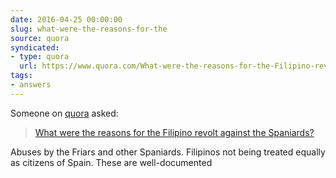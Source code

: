 ```yaml
---
date: 2016-04-25 00:00:00
slug: what-were-the-reasons-for-the
source: quora
syndicated:
- type: quora
  url: https://www.quora.com/What-were-the-reasons-for-the-Filipino-revolt-against-the-Spaniards/answer/Roy-Tang
tags:
- answers
---
```


Someone on [quora](https://quora.com) asked:

> [What were the reasons for the Filipino revolt against the Spaniards?](https://www.quora.com/What-were-the-reasons-for-the-Filipino-revolt-against-the-Spaniards/answer/Roy-Tang)


Abuses by the Friars and other Spaniards. Filipinos not being treated equally as citizens of Spain. These are well-documented
